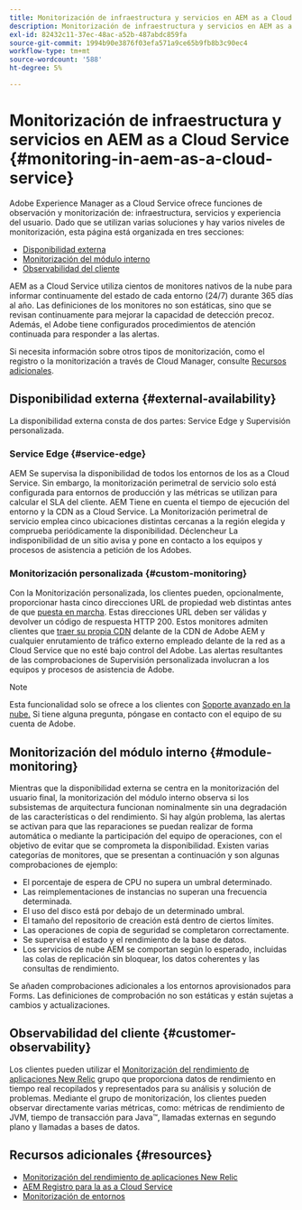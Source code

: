 ```yaml
---
title: Monitorización de infraestructura y servicios en AEM as a Cloud Service
description: Monitorización de infraestructura y servicios en AEM as a Cloud Service
exl-id: 82432c11-37ec-48ac-a52b-487abdc859fa
source-git-commit: 1994b90e3876f03efa571a9ce65b9fb8b3c90ec4
workflow-type: tm+mt
source-wordcount: '588'
ht-degree: 5%

---
```


# Monitorización de infraestructura y servicios en AEM as a Cloud Service {#monitoring-in-aem-as-a-cloud-service}

Adobe Experience Manager as a Cloud Service ofrece funciones de observación y monitorización de: infraestructura, servicios y experiencia del usuario. Dado que se utilizan varias soluciones y hay varios niveles de monitorización, esta página está organizada en tres secciones:

* [Disponibilidad externa](#external-availability)
* [Monitorización del módulo interno](#module-monitoring)
* [Observabilidad del cliente](#customer-observability)

AEM as a Cloud Service utiliza cientos de monitores nativos de la nube para informar continuamente del estado de cada entorno (24/7) durante 365 días al año. Las definiciones de los monitores no son estáticas, sino que se revisan continuamente para mejorar la capacidad de detección precoz. Además, el Adobe tiene configurados procedimientos de atención continuada para responder a las alertas.

Si necesita información sobre otros tipos de monitorización, como el registro o la monitorización a través de Cloud Manager, consulte [Recursos adicionales](#resources).

## Disponibilidad externa {#external-availability}

La disponibilidad externa consta de dos partes: Service Edge y Supervisión personalizada.

### Service Edge {#service-edge}

AEM Se supervisa la disponibilidad de todos los entornos de los as a Cloud Service. Sin embargo, la monitorización perimetral de servicio solo está configurada para entornos de producción y las métricas se utilizan para calcular el SLA del cliente. AEM Tiene en cuenta el tiempo de ejecución del entorno y la CDN as a Cloud Service. La Monitorización perimetral de servicio emplea cinco ubicaciones distintas cercanas a la región elegida y comprueba periódicamente la disponibilidad. Déclencheur La indisponibilidad de un sitio avisa y pone en contacto a los equipos y procesos de asistencia a petición de los Adobes.

### Monitorización personalizada {#custom-monitoring}

Con la Monitorización personalizada, los clientes pueden, opcionalmente, proporcionar hasta cinco direcciones URL de propiedad web distintas antes de que [puesta en marcha](/help/journey-migration/go-live.md). Estas direcciones URL deben ser válidas y devolver un código de respuesta HTTP 200. Estos monitores admiten clientes que [traer su propia CDN](/help/implementing/dispatcher/cdn.md#point-to-point-CDN) delante de la CDN de Adobe AEM y cualquier enrutamiento de tráfico externo empleado delante de la red as a Cloud Service que no esté bajo control del Adobe. Las alertas resultantes de las comprobaciones de Supervisión personalizada involucran a los equipos y procesos de asistencia de Adobe.

>[!NOTE]
>
> Esta funcionalidad solo se ofrece a los clientes con [Soporte avanzado en la nube.](https://experienceleague.adobe.com/docs/support-resources/data-sheets/overview.html#support-add-ons) Si tiene alguna pregunta, póngase en contacto con el equipo de su cuenta de Adobe.

## Monitorización del módulo interno {#module-monitoring}

Mientras que la disponibilidad externa se centra en la monitorización del usuario final, la monitorización del módulo interno observa si los subsistemas de arquitectura funcionan nominalmente sin una degradación de las características o del rendimiento. Si hay algún problema, las alertas se activan para que las reparaciones se puedan realizar de forma automática o mediante la participación del equipo de operaciones, con el objetivo de evitar que se comprometa la disponibilidad. Existen varias categorías de monitores, que se presentan a continuación y son algunas comprobaciones de ejemplo:

* El porcentaje de espera de CPU no supera un umbral determinado.
* Las reimplementaciones de instancias no superan una frecuencia determinada.
* El uso del disco está por debajo de un determinado umbral.
* El tamaño del repositorio de creación está dentro de ciertos límites.
* Las operaciones de copia de seguridad se completaron correctamente.
* Se supervisa el estado y el rendimiento de la base de datos.
* Los servicios de nube AEM se comportan según lo esperado, incluidas las colas de replicación sin bloquear, los datos coherentes y las consultas de rendimiento.

Se añaden comprobaciones adicionales a los entornos aprovisionados para Forms. Las definiciones de comprobación no son estáticas y están sujetas a cambios y actualizaciones.

## Observabilidad del cliente {#customer-observability}

Los clientes pueden utilizar el [Monitorización del rendimiento de aplicaciones New Relic](https://experienceleague.adobe.com/docs/experience-manager-cloud-service/content/implementing/using-cloud-manager/user-access-new-relic.html) grupo que proporciona datos de rendimiento en tiempo real recopilados y representados para su análisis y solución de problemas. Mediante el grupo de monitorización, los clientes pueden observar directamente varias métricas, como: métricas de rendimiento de JVM, tiempo de transacción para Java™, llamadas externas en segundo plano y llamadas a bases de datos.

## Recursos adicionales {#resources}

* [Monitorización del rendimiento de aplicaciones New Relic](https://experienceleague.adobe.com/docs/experience-manager-cloud-service/content/implementing/using-cloud-manager/user-access-new-relic.html)
* [AEM Registro para la as a Cloud Service](https://experienceleague.adobe.com/docs/experience-manager-cloud-service/content/implementing/developing/logging.html)
* [Monitorización de entornos](https://experienceleague.adobe.com/docs/experience-manager-cloud-manager/content/using/monitoring-environments.html)
